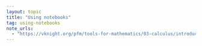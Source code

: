 ```yaml
---
layout: topic
title: "Using notebooks"
tag: using-notebooks
note_urls:
  - "https://vknight.org/pfm/tools-for-mathematics/03-calculus/introduction/main.html"
---
```

